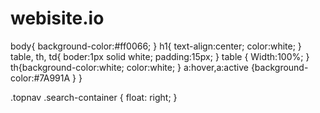 # webisite.io
body{
background-color:#ff0066;
}
h1{
text-align:center;
color:white;
}
table, th, td{
boder:1px solid white;
padding:15px;
}
table {
Width:100%;
}
th{background-color:white;
color:white;
}
a:hover,a:active
{background-color:#7A991A
}
}

.topnav .search-container {
  float: right;
}
